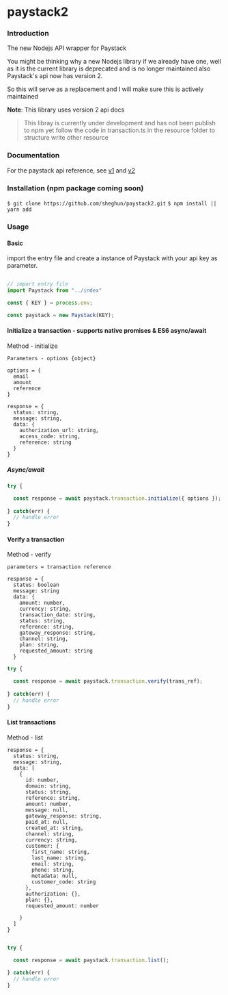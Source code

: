 # paystack2

### Introduction
The new Nodejs API wrapper for Paystack

You might be thinking why a new Nodejs library if we already have one, well as it is the current library is deprecated and is no longer maintained also Paystack's api now has version 2.

So this will serve as a replacement and I will make sure this is actively maintained

**Note**: This library uses version 2 api docs

> This libray is currently under development and has not been publish to npm yet follow the code in transaction.ts in the resource folder to structure write other resource

### Documentation
For the paystack api reference, see [v1](https://developers.paystack.co/reference) and [v2](https://developers.paystack.co/v2.0/reference)

### Installation (npm package coming soon)
`$ git clone https://github.com/sheghun/paystack2.git`
`$ npm install || yarn add`

### Usage

#### Basic
import the entry file and create a instance of Paystack with your api key as parameter.

```ts

// import entry file
import Paystack from "../index"

const { KEY } = process.env;

const paystack = new Paystack(KEY);

```
#### Initialize a transaction - supports native promises & ES6 async/await
Method - initialize
```
Parameters - options {object}

options = {
  email
  amount
  reference
}

response = {
  status: string,
  message: string,
  data: {
    authorization_url: string,
    access_code: string,
    reference: string
  }
}

```

##### Async/await
```ts
try {

  const response = await paystack.transaction.initialize({ options });
  
} catch(err) {
  // handle error
}

```

#### Verify a transaction

Method - verify
```
parameters = transaction reference

response = {
  status: boolean
  message: string
  data: {
    amount: number,
    currency: string,
    transaction_date: string,
    status: string,
    reference: string,
    gateway_response: string,
    channel: string,
    plan: string,
    requested_amount: string
  }
```

```ts
try {

  const response = await paystack.transaction.verify(trans_ref);
  
} catch(err) {
  // handle error
}

```
#### List transactions
Method - list
```
response = {
  status: string,
  message: string,
  data: [
    {
      id: number,
      domain: string,
      status: string,
      reference: string,
      amount: number,
      message: null,
      gateway_response: string,
      paid_at: null,
      created_at: string,
      channel: string,
      currency: string,
      customer: {
        first_name: string,
        last_name: string,
        email: string,
        phone: string,
        metadata: null,
        customer_code: string
      },
      authorization: {},
      plan: {},
      requested_amount: number
      
    }
  ]
}

```

```ts

try {

  const response = await paystack.transaction.list();
  
} catch(err) {
  // handle error
}

```
